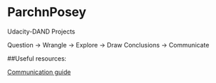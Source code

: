 # ParchnPosey
Udacity-DAND Projects


Question -> Wrangle -> Explore -> Draw Conclusions -> Communicate

##Useful resources:

[Communication guide](http://blog.kaggle.com/2016/06/29/communicating-data-science-a-guide-to-presenting-your-work/)
